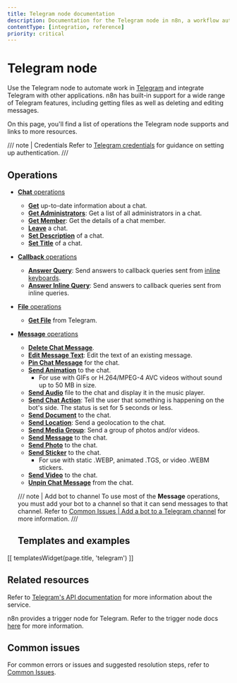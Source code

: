 ```yaml
---
title: Telegram node documentation
description: Documentation for the Telegram node in n8n, a workflow automation platform. Includes details of operations and configuration, and links to examples and credentials information.
contentType: [integration, reference]
priority: critical
---
```


# Telegram node

Use the Telegram node to automate work in [Telegram](https://telegram.org/) and integrate Telegram with other applications. n8n has built-in support for a wide range of Telegram features, including getting files as well as deleting and editing messages. 

On this page, you'll find a list of operations the Telegram node supports and links to more resources.

/// note | Credentials
Refer to [Telegram credentials](/integrations/builtin/credentials/telegram.md) for guidance on setting up authentication. 
///

## Operations

* [**Chat** operations](/integrations/builtin/app-nodes/n8n-nodes-base.telegram/chat-operations.md)
    * [**Get**](/integrations/builtin/app-nodes/n8n-nodes-base.telegram/chat-operations.md#get-chat) up-to-date information about a chat.
    * [**Get Administrators**](/integrations/builtin/app-nodes/n8n-nodes-base.telegram/chat-operations.md#get-administrators): Get a list of all administrators in a chat.
    * [**Get Member**](/integrations/builtin/app-nodes/n8n-nodes-base.telegram/chat-operations.md#get-chat-member): Get the details of a chat member.
    * [**Leave**](/integrations/builtin/app-nodes/n8n-nodes-base.telegram/chat-operations.md#leave-chat) a chat.
    * [**Set Description**](/integrations/builtin/app-nodes/n8n-nodes-base.telegram/chat-operations.md#set-description) of a chat.
    * [**Set Title**](/integrations/builtin/app-nodes/n8n-nodes-base.telegram/chat-operations.md#set-title) of a chat.
* [**Callback** operations](/integrations/builtin/app-nodes/n8n-nodes-base.telegram/callback-operations.md)
    * [**Answer Query**](/integrations/builtin/app-nodes/n8n-nodes-base.telegram/callback-operations.md#answer-query): Send answers to callback queries sent from [inline keyboards](https://core.telegram.org/bots/features#inline-keyboards).
    * [**Answer Inline Query**](/integrations/builtin/app-nodes/n8n-nodes-base.telegram/callback-operations.md#answer-inline-query): Send answers to callback queries sent from inline queries.
* [**File** operations](/integrations/builtin/app-nodes/n8n-nodes-base.telegram/file-operations.md)
    * [**Get File**](/integrations/builtin/app-nodes/n8n-nodes-base.telegram/file-operations.md#get-file) from Telegram.
* [**Message** operations](/integrations/builtin/app-nodes/n8n-nodes-base.telegram/message-operations.md)
    * [**Delete Chat Message**](/integrations/builtin/app-nodes/n8n-nodes-base.telegram/message-operations.md#delete-chat-message).
    * [**Edit Message Text**](/integrations/builtin/app-nodes/n8n-nodes-base.telegram/message-operations.md#edit-message-text): Edit the text of an existing message.
    * [**Pin Chat Message**](/integrations/builtin/app-nodes/n8n-nodes-base.telegram/message-operations.md#pin-chat-message) for the chat.
    * [**Send Animation**](/integrations/builtin/app-nodes/n8n-nodes-base.telegram/message-operations.md#send-animation) to the chat.
        * For use with GIFs or H.264/MPEG-4 AVC videos without sound up to 50 MB in size.
    * [**Send Audio**](/integrations/builtin/app-nodes/n8n-nodes-base.telegram/message-operations.md#send-audio) file to the chat and display it in the music player.
    * [**Send Chat Action**](/integrations/builtin/app-nodes/n8n-nodes-base.telegram/message-operations.md#send-chat-action): Tell the user that something is happening on the bot's side. The status is set for 5 seconds or less.
    * [**Send Document**](/integrations/builtin/app-nodes/n8n-nodes-base.telegram/message-operations.md#send-document) to the chat.
    * [**Send Location**](/integrations/builtin/app-nodes/n8n-nodes-base.telegram/message-operations.md#send-location): Send a geolocation to the chat.
    * [**Send Media Group**](/integrations/builtin/app-nodes/n8n-nodes-base.telegram/message-operations.md#send-media-group): Send a group of photos and/or videos.
    * [**Send Message**](/integrations/builtin/app-nodes/n8n-nodes-base.telegram/message-operations.md#send-message) to the chat.
    * [**Send Photo**](/integrations/builtin/app-nodes/n8n-nodes-base.telegram/message-operations.md#send-photo) to the chat.
    * [**Send Sticker**](/integrations/builtin/app-nodes/n8n-nodes-base.telegram/message-operations.md#send-sticker) to the chat.
        * For use with static .WEBP, animated .TGS, or video .WEBM stickers.
    * [**Send Video**](/integrations/builtin/app-nodes/n8n-nodes-base.telegram/message-operations.md#send-video) to the chat.
    * [**Unpin Chat Message**](/integrations/builtin/app-nodes/n8n-nodes-base.telegram/message-operations.md#unpin-chat-message) from the chat.
    
    /// note | Add bot to channel
    To use most of the **Message** operations, you must add your bot to a channel so that it can send messages to that channel. Refer to [Common Issues | Add a bot to a Telegram channel](/integrations/builtin/app-nodes/n8n-nodes-base.telegram/common-issues.md#add-a-bot-to-a-telegram-channel) for more information.
    ///

    ## Templates and examples

<!-- see https://www.notion.so/n8n/Pull-in-templates-for-the-integrations-pages-37c716837b804d30a33b47475f6e3780 -->
[[ templatesWidget(page.title, 'telegram') ]]

## Related resources

Refer to [Telegram's API documentation](https://core.telegram.org/bots/api) for more information about the service.

n8n provides a trigger node for Telegram. Refer to the trigger node docs [here](/integrations/builtin/trigger-nodes/n8n-nodes-base.telegramtrigger/index.md) for more information.

## Common issues

For common errors or issues and suggested resolution steps, refer to [Common Issues](/integrations/builtin/app-nodes/n8n-nodes-base.telegram/common-issues.md).
